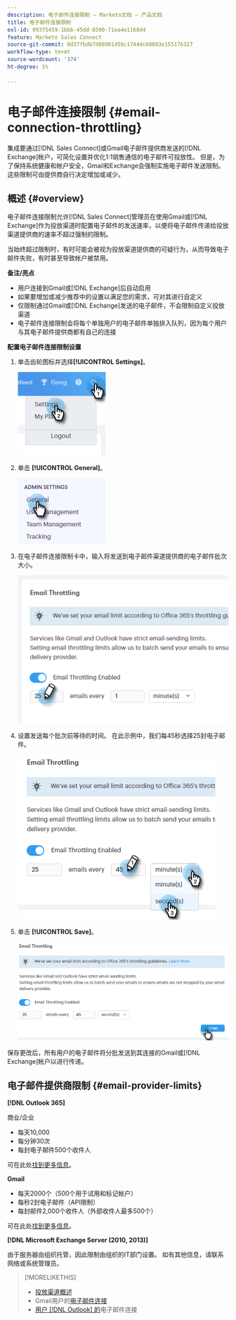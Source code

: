 ```yaml
---
description: 电子邮件连接限制 — Marketo文档 — 产品文档
title: 电子邮件连接限制
exl-id: 093f5459-1bbb-45dd-8590-71ea4e1168d4
feature: Marketo Sales Connect
source-git-commit: 0d37fbdb7d08901458c1744dc68893e155176327
workflow-type: tm+mt
source-wordcount: '374'
ht-degree: 1%

---
```


# 电子邮件连接限制 {#email-connection-throttling}

集成要通过[!DNL Sales Connect]或Gmail电子邮件提供商发送的[!DNL Exchange]帐户，可简化设置并优化1:1销售通信的电子邮件可投放性。 但是，为了保持系统健康和帐户安全，Gmail和Exchange会强制实施电子邮件发送限制。 这些限制可由提供商自行决定增加或减少。

## 概述 {#overview}

电子邮件连接限制允许[!DNL Sales Connect]管理员在使用Gmail或[!DNL Exchange]作为投放渠道时配置电子邮件的发送速率，以便将电子邮件传递给投放渠道提供商的速率不超过强制的限制。

当始终超过限制时，有时可能会被视为投放渠道提供商的可疑行为，从而导致电子邮件失败，有时甚至导致帐户被禁用。

**备注/亮点**

* 用户连接到Gmail或[!DNL Exchange]后自动启用
* 如果要增加或减少推荐中的设置以满足您的需求，可对其进行自定义
* 仅限制通过Gmail或[!DNL Exchange]发送的电子邮件，不会限制自定义投放渠道
* 电子邮件连接限制会将每个单独用户的电子邮件单独排入队列，因为每个用户与其电子邮件提供商都有自己的连接

**配置电子邮件连接限制设置**

1. 单击齿轮图标并选择&#x200B;**[!UICONTROL Settings]**。

   ![](assets/email-connection-throttling-1.png)

1. 单击 **[!UICONTROL General]**。

   ![](assets/email-connection-throttling-2.png)

1. 在电子邮件连接限制卡中，输入将发送到电子邮件渠道提供商的电子邮件批次大小。

   ![](assets/email-connection-throttling-3.png)

1. 设置发送每个批次前等待的时间。 在此示例中，我们每45秒选择25封电子邮件。

   ![](assets/email-connection-throttling-4.png)

1. 单击 **[!UICONTROL Save]**。

   ![](assets/email-connection-throttling-5.png)

保存更改后，所有用户的电子邮件将分批发送到其连接的Gmail或[!DNL Exchange]帐户以进行传递。

## 电子邮件提供商限制 {#email-provider-limits}

**[!DNL Outlook 365]**

商业/企业

* 每天10,000
* 每分钟30次
* 每封电子邮件500个收件人

可在此处[找到更多信息](https://docs.microsoft.com/en-us/office365/servicedescriptions/exchange-online-service-description/exchange-online-limits?redirectedfrom=MSDN#RecipientLimits)。

**Gmail**

* 每天2000个（500个用于试用和标记帐户）
* 每秒2封电子邮件（API限制）
* 每封邮件2,000个收件人（外部收件人最多500个）

可在此处[找到更多信息](https://support.google.com/a/answer/166852?hl=en)。

**[!DNL Microsoft Exchange Server (2010, 2013)]**

由于服务器由组织托管，因此限制由组织的IT部门设置。 如有其他信息，请联系网络或系统管理员。

>[!MORELIKETHIS]
>
>* [投放渠道概述](/help/marketo/product-docs/marketo-sales-connect/email/email-delivery/delivery-channel-overview.md)
>* Gmail用户的[电子邮件连接](/help/marketo/product-docs/marketo-sales-connect/email-plugins/gmail/email-connection-for-gmail-users.md)
>* [用户 [!DNL Outlook] 的](/help/marketo/product-docs/marketo-sales-connect/email-plugins/msc-for-outlook/email-connection-for-outlook-users.md)电子邮件连接
